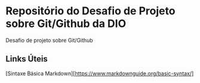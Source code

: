 # Repositório do Desafio de Projeto sobre Git/Github da DIO
Desafio de projeto sobre Git/Github

## Links Úteis
[Sintaxe Básica Markdown][https://www.markdownguide.org/basic-syntax/]
